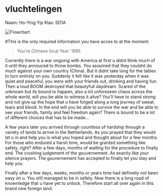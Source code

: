 # vluchtelingen

Naam: Ho-Ying Yip
Klas: SD1A

![Flowchart](https://cdn.discordapp.com/attachments/720993389935329282/1034807923701985390/Flowchart.png)

#This is the only required information you have acces to at the moment:

>You're Chinese local
>Year: 1995 

Currently there is a war ongoing with America at first u didnt think much of it until they annouced to throw bombs. You assumed that they couldnt do much against your own country (China). But it didnt take long for the tables to turn entirely on you. Suddenly it felt like it was yesterday when it was quiet and peaceful, you were with your friends out, drinking and having fun. Then a loud BOOM destroyed that beautyfull daydream.
Scared of the unknown but its bound to happen, also a lot unforeseen chaos across the whole world,  will you be able to witness it alive? You’ll have to stand strong and not give up the hope that u have forged along a long journey of sweat, tears and blood. In the end will you be able to survive the war and be able to see your friends, family and feel freedom again? 
There is bound to be a lot of different choices that has to be made…

A few years later you arrived through countless of hardship through a variety of lands to arrive in the Netherlands. As you prayed that they would let u in and help you is what you hoped and thought about for a few months. 
For those who endured a harsh time, would be granted something like safety, right? After a few days, months of waiting for the procedure to finally end. The crushing judgement of the gouvernement. As exactly like your silence prayers. The gouvernement has accepted to finally let you stay and help you.

Finally after a few days, weeks, months or years time had definetly not been easy on u. You still managed to be in safety. Now there is a long road of knownledge that u have yet to unlock. Therefore start all over again in this brand new foreign land. 


